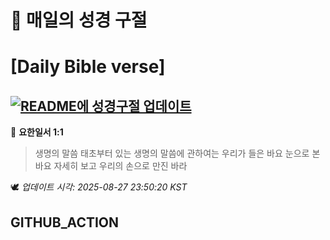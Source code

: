 # 🙏 매일의 성경 구절
# [Daily Bible verse]
## [![README에 성경구절 업데이트](https://github.com/DONGSUKA/first_test/actions/workflows/update-readme-bible.yml/badge.svg)](https://github.com/DONGSUKA/first_test/actions/workflows/update-readme-bible.yml)
<!-- START_BIBLE_VERSE -->
📖 **요한일서 1:1**
> 생명의 말씀 태초부터 있는 생명의 말씀에 관하여는 우리가 들은 바요 눈으로 본 바요 자세히 보고 우리의 손으로 만진 바라

🕊️ _업데이트 시각: 2025-08-27 23:50:20 KST_
  <!-- END_BIBLE_VERSE -->
## GITHUB_ACTION
